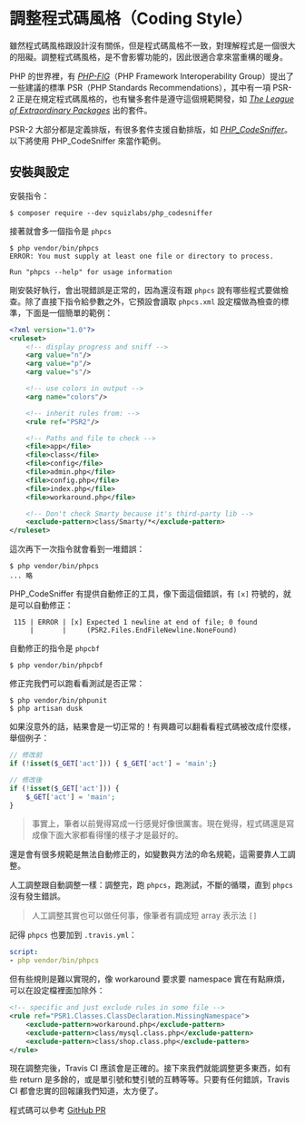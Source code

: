 # 調整程式碼風格（Coding Style）

雖然程式碼風格跟設計沒有關係，但是程式碼風格不一致，對理解程式是一個很大的阻礙。調整程式碼風格，是不會影響功能的，因此很適合拿來當重構的暖身。

PHP 的世界裡，有 *[PHP-FIG][]*（PHP Framework Interoperability Group）提出了一些建議的標準 PSR（PHP Standards Recommendations），其中有一項 PSR-2 正是在規定程式碼風格的，也有蠻多套件是遵守這個規範開發，如 *[The League of Extraordinary Packages][]* 出的套件。

PSR-2 大部分都是定義排版，有很多套件支援自動排版，如 *[PHP_CodeSniffer][]*。以下將使用 PHP_CodeSniffer 來當作範例。

## 安裝與設定

安裝指令：

```
$ composer require --dev squizlabs/php_codesniffer
```

接著就會多一個指令是 `phpcs`

```
$ php vendor/bin/phpcs
ERROR: You must supply at least one file or directory to process.

Run "phpcs --help" for usage information
```

剛安裝好執行，會出現錯誤是正常的，因為還沒有跟 `phpcs` 說有哪些程式要做檢查。除了直接下指令給參數之外，它預設會讀取 `phpcs.xml` 設定檔做為檢查的標準，下面是一個簡單的範例：

```xml
<?xml version="1.0"?>
<ruleset>
    <!-- display progress and sniff -->
    <arg value="n"/>
    <arg value="p"/>
    <arg value="s"/>

    <!-- use colors in output -->
    <arg name="colors"/>

    <!-- inherit rules from: -->
    <rule ref="PSR2"/>

    <!-- Paths and file to check -->
    <file>app</file>
    <file>class</file>
    <file>config</file>
    <file>admin.php</file>
    <file>config.php</file>
    <file>index.php</file>
    <file>workaround.php</file>

    <!-- Don't check Smarty because it's third-party lib -->
    <exclude-pattern>class/Smarty/*</exclude-pattern>
</ruleset>
```

這次再下一次指令就會看到一堆錯誤：

```
$ php vendor/bin/phpcs
... 略
```

PHP_CodeSniffer 有提供自動修正的工具，像下面這個錯誤，有 `[x]` 符號的，就是可以自動修正：

```
 115 | ERROR | [x] Expected 1 newline at end of file; 0 found
     |       |     (PSR2.Files.EndFileNewline.NoneFound)
```

自動修正的指令是 `phpcbf`

```
$ php vendor/bin/phpcbf
```

修正完我們可以跑看看測試是否正常：

```
$ php vendor/bin/phpunit
$ php artisan dusk
```

如果沒意外的話，結果會是一切正常的！有興趣可以翻看看程式碼被改成什麼樣，舉個例子：

```php
// 修改前
if (!isset($_GET['act'])) { $_GET['act'] = 'main';}

// 修改後
if (!isset($_GET['act'])) {
    $_GET['act'] = 'main';
}
```

> 事實上，筆者以前覺得寫成一行感覺好像很厲害。現在覺得，程式碼還是寫成像下面大家都看得懂的樣子才是最好的。

還是會有很多規範是無法自動修正的，如變數與方法的命名規範，這需要靠人工調整。

人工調整跟自動調整一樣：調整完，跑 `phpcs`，跑測試，不斷的循環，直到 `phpcs` 沒有發生錯誤。

> 人工調整其實也可以做任何事，像筆者有調成短 array 表示法 `[]`

記得 `phpcs` 也要加到 `.travis.yml`：

```yaml
script:
- php vendor/bin/phpcs
```

但有些規則是難以實現的，像 workaround 要求要 namespace 實在有點麻煩，可以在設定檔裡面加除外：

```xml
<!-- specific and just exclude rules in some file -->
<rule ref="PSR1.Classes.ClassDeclaration.MissingNamespace">
    <exclude-pattern>workaround.php</exclude-pattern>
    <exclude-pattern>class/mysql.class.php</exclude-pattern>
    <exclude-pattern>class/shop.class.php</exclude-pattern>
</rule>
```

現在調整完後，Travis CI 應該會是正確的。接下來我們就能調整更多東西，如有些 return 是多餘的，或是單引號和雙引號的互轉等等。只要有任何錯誤，Travis CI 都會忠實的回報讓我們知道，太方便了。

程式碼可以參考 [GitHub PR](https://github.com/MilesChou/book-refactoring-30-days/pull/11)

[PHP-FIG]: http://www.php-fig.org/
[The League of Extraordinary Packages]: http://thephpleague.com/
[PHP_CodeSniffer]: https://github.com/squizlabs/PHP_CodeSniffer
